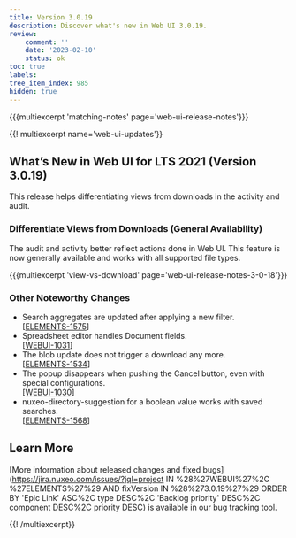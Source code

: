 ```yaml
---
title: Version 3.0.19
description: Discover what's new in Web UI 3.0.19.
review:
    comment: ''
    date: '2023-02-10'
    status: ok
toc: true
labels:
tree_item_index: 985
hidden: true
---
```


{{{multiexcerpt 'matching-notes' page='web-ui-release-notes'}}}

{{! multiexcerpt name='web-ui-updates'}}
## What’s New in Web UI for LTS 2021 (Version 3.0.19)

This release helps differentiating views from downloads in the activity and audit.

### Differentiate Views from Downloads (General Availability)

The audit and activity better reflect actions done in Web UI. This feature is now generally available and works with all supported file types.

{{{multiexcerpt 'view-vs-download' page='web-ui-release-notes-3-0-18'}}}


### Other Noteworthy Changes

- Search aggregates are updated after applying a new filter.<br/>[[ELEMENTS-1575](https://jira.nuxeo.com/browse/ELEMENTS-1575)]
- Spreadsheet editor handles Document fields.<br/>[[WEBUI-1031](https://jira.nuxeo.com/browse/WEBUI-1031)]
- The blob update does not trigger a download any more.<br/>[[ELEMENTS-1534](https://jira.nuxeo.com/browse/ELEMENTS-1534)]
- The popup disappears when pushing the Cancel button, even with special configurations.<br/>[[WEBUI-1030](https://jira.nuxeo.com/browse/WEBUI-1030)]
- nuxeo-directory-suggestion for a boolean value works with saved searches.<br/>[[ELEMENTS-1568](https://jira.nuxeo.com/browse/ELEMENTS-1568)]

## Learn More

[More information about released changes and fixed bugs](https://jira.nuxeo.com/issues/?jql=project IN %28%27WEBUI%27%2C %27ELEMENTS%27%29 AND fixVersion IN %28%273.0.19%27%29 ORDER BY 'Epic Link' ASC%2C type DESC%2C  'Backlog priority' DESC%2C component DESC%2C priority DESC) is available in our bug tracking tool.



{{! /multiexcerpt}}
